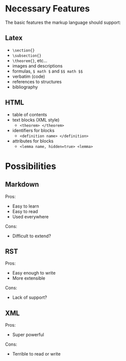 # Necessary Features

The basic features the markup language should support:

## Latex

- `\section{}`
- `\subsection{}`
- `\theorem{}`, etc...
- images and descriptions
- formulas, `$ math $` and `$$ math $$`
- verbatim (code)
- references to structures
- bibliography

## HTML

- table of contents
- text blocks (XML style)
    - `<theorem> </theorem>`
- identifiers for blocks
    - `<definition name> </definition>`
- attributes for blocks
    - `<lemma name, hidden=true> <lemma>`

# Possibilities

## Markdown

Pros:
- Easy to learn
- Easy to read
- Used everywhere

Cons:
- Difficult to extend?

## RST

Pros:
- Easy enough to write
- More extensible

Cons:
- Lack of support?

## XML

Pros:
- Super powerful

Cons:
- Terrible to read or write
